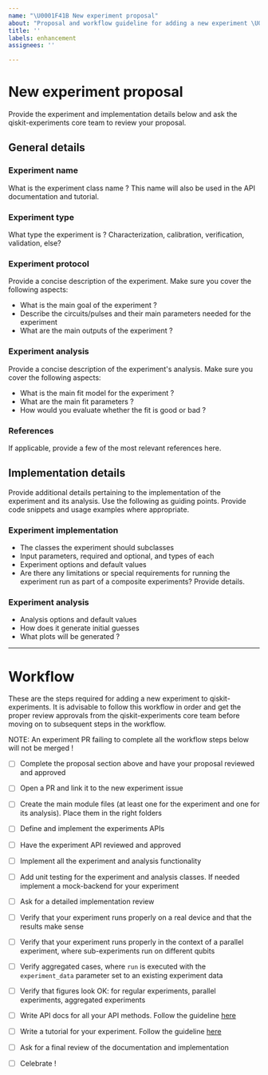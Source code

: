```yaml
---
name: "\U0001F41B New experiment proposal"
about: "Proposal and workflow guideline for adding a new experiment \U0001F914."
title: ''
labels: enhancement
assignees: ''

---
```


<!-- ⚠️ If you do not respect this template, your issue will be closed -->
<!-- ⚠️ Make sure to browse the opened and closed issues -->

# New experiment proposal
Provide the experiment and implementation details below and ask the qiskit-experiments core team to review 
your proposal. 

## General details

### Experiment name
What is the experiment class name ? This name will also be used in the API documentation and tutorial.

### Experiment type
What type the experiment is ? Characterization, calibration, verification, validation, else? 

### Experiment protocol
Provide a concise description of the experiment. Make sure you cover the following aspects:  
* What is the main goal of the experiment ?
* Describe the circuits/pulses and their main parameters needed for the experiment
* What are the main outputs of the experiment ?

### Experiment analysis
Provide a concise description of the experiment's analysis. Make sure you cover the following aspects:
* What is the main fit model for the experiment ? 
* What are the main fit parameters ?
* How would you evaluate whether the fit is good or bad ?

### References 
If applicable, provide a few of the most relevant references here.

## Implementation details
Provide additional details pertaining to the implementation of the experiment and its analysis. Use the following as 
guiding points. Provide code snippets and usage examples where appropriate. 
### Experiment implementation
* The classes the experiment should subclasses
* Input parameters, required and optional, and types of each
* Experiment options and default values
* Are there any limitations or special requirements for running the experiment run as part of a composite experiments? 
Provide details.

### Experiment analysis
* Analysis options and default values
* How does it generate initial guesses
* What plots will be generated ? 

---

# Workflow
These are the steps required for adding a new experiment to qiskit-experiments. It is advisable to follow this workflow
in order and get the proper review approvals from the qiskit-experiments core team before moving on to subsequent steps 
in the workflow. 

NOTE: An experiment PR failing to complete all the workflow steps below will not be merged !

- [ ] Complete the proposal section above and have your proposal reviewed and approved 
- [ ] Open a PR and link it to the new experiment issue
- [ ] Create the main module files (at least one for the experiment and one for its analysis). Place them in the right 
folders 
- [ ] Define and implement the experiments APIs 
- [ ] Have the experiment API reviewed and approved
- [ ] Implement all the experiment and analysis functionality
- [ ] Add unit testing for the experiment and analysis classes. If needed implement a mock-backend for your experiment
- [ ] Ask for a detailed implementation review
- [ ] Verify that your experiment runs properly on a real device and that the results make sense
- [ ] Verify that your experiment runs properly in the context of a parallel experiment, where sub-experiments run on 
different qubits
- [ ] Verify aggregated cases, where `run` is executed with the `experiment_data` parameter set to an existing experiment 
data
- [ ] Verify that figures look OK: for regular experiments, parallel experiments, aggregated experiments
- [ ] Write API docs for all your API methods. Follow the guideline [here](https://github.com/Qiskit/qiskit-experiments/blob/main/CONTRIBUTING.md)
- [ ] Write a tutorial for your experiment. Follow the guideline [here](https://github.com/Qiskit/qiskit-experiments/blob/main/docs/tutorials/GUIDELINES.md) 
- [ ] Ask for a final review of the documentation and implementation
- [ ] Celebrate !

  
